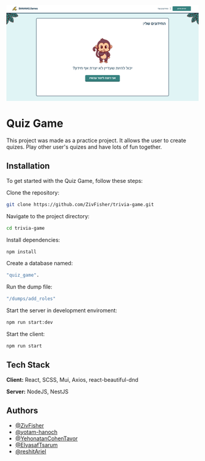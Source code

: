 
![App Screenshot](client/public/images/screenshot.png)


# Quiz Game

This project was made as a practice project. It allows the user to create quizes. Play other user's quizes and have lots of fun together.



## Installation

  To get started with the Quiz Game, follow these steps:

Clone the repository: 

```bash
git clone https://github.com/ZivFisher/trivia-game.git
```

Navigate to the project directory: 

```bash
cd trivia-game
```

Install dependencies: 

```bash
npm install
```

Create a database named: 

```bash
"quiz_game".
```

Run the dump file: 

```bash
"/dumps/add_roles" 
```

Start the server in development enviroment: 

```bash
npm run start:dev
```

Start the client:

```bash
npm run start
```


## Tech Stack

**Client:** React, SCSS, Mui, Axios, react-beautiful-dnd

**Server:** NodeJS, NestJS


## Authors

- [@ZivFisher](https://github.com/ZivFisher)
- [@yotam-hanoch](https://github.com/yotam-hanoch)
- [@YehonatanCohenTavor](https://github.com/YehonatanCohenTavor)
- [@ElyasafTsarum](https://github.com/RonRicher)
- [@reshitAriel](https://github.com/reshitAriel)

